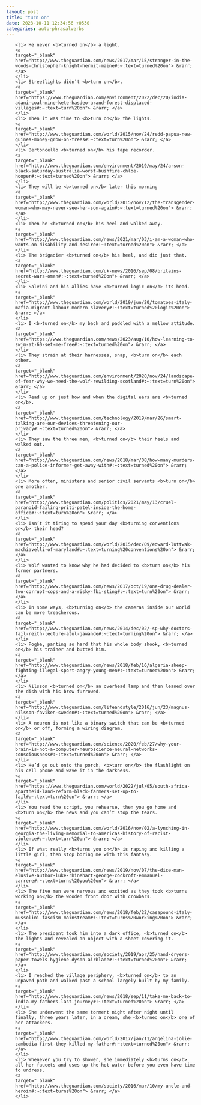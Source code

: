 ```yaml
---
layout: post
title: "turn on"
date: 2023-10-11 12:34:56 +0530
categories: auto-phrasalverbs
---
```

<ol>

    <li> He never <b>turned on</b> a light.
    <a 
    target="_blank" 
    href="http://www.theguardian.com/news/2017/mar/15/stranger-in-the-woods-christopher-knight-hermit-maine#:~:text=turned%20on"> &rarr; </a>
    </li>
    <li> Streetlights didn’t <b>turn on</b>.
    <a 
    target="_blank" 
    href="https://www.theguardian.com/environment/2022/dec/20/india-adani-coal-mine-kete-hasdeo-arand-forest-displaced-villages#:~:text=turn%20on"> &rarr; </a>
    </li>
    <li> Then it was time to <b>turn on</b> the lights.
    <a 
    target="_blank" 
    href="http://www.theguardian.com/world/2015/nov/24/redd-papua-new-guinea-money-grow-on-trees#:~:text=turn%20on"> &rarr; </a>
    </li>
    <li> Bertoncello <b>turned on</b> his tape recorder.
    <a 
    target="_blank" 
    href="http://www.theguardian.com/environment/2019/may/24/arson-black-saturday-australia-worst-bushfire-chloe-hooper#:~:text=turned%20on"> &rarr; </a>
    </li>
    <li> They will be <b>turned on</b> later this morning
    <a 
    target="_blank" 
    href="http://www.theguardian.com/world/2015/nov/12/the-transgender-woman-who-may-never-see-her-son-again#:~:text=turned%20on"> &rarr; </a>
    </li>
    <li> Then he <b>turned on</b> his heel and walked away.
    <a 
    target="_blank" 
    href="http://www.theguardian.com/news/2021/mar/03/i-am-a-woman-who-wants-on-disability-and-desire#:~:text=turned%20on"> &rarr; </a>
    </li>
    <li> The brigadier <b>turned on</b> his heel, and did just that.
    <a 
    target="_blank" 
    href="http://www.theguardian.com/uk-news/2016/sep/08/britains-secret-wars-oman#:~:text=turned%20on"> &rarr; </a>
    </li>
    <li> Salvini and his allies have <b>turned logic on</b> its head.
    <a 
    target="_blank" 
    href="http://www.theguardian.com/world/2019/jun/20/tomatoes-italy-mafia-migrant-labour-modern-slavery#:~:text=turned%20logic%20on"> &rarr; </a>
    </li>
    <li> I <b>turned on</b> my back and paddled with a mellow attitude.
    <a 
    target="_blank" 
    href="https://www.theguardian.com/news/2023/aug/10/how-learning-to-swim-at-60-set-me-free#:~:text=turned%20on"> &rarr; </a>
    </li>
    <li> They strain at their harnesses, snap, <b>turn on</b> each other.
    <a 
    target="_blank" 
    href="http://www.theguardian.com/environment/2020/nov/24/landscape-of-fear-why-we-need-the-wolf-rewilding-scotland#:~:text=turn%20on"> &rarr; </a>
    </li>
    <li> Read up on just how and when the digital ears are <b>turned on</b>.
    <a 
    target="_blank" 
    href="http://www.theguardian.com/technology/2019/mar/26/smart-talking-are-our-devices-threatening-our-privacy#:~:text=turned%20on"> &rarr; </a>
    </li>
    <li> They saw the three men, <b>turned on</b> their heels and walked out.
    <a 
    target="_blank" 
    href="http://www.theguardian.com/news/2018/mar/08/how-many-murders-can-a-police-informer-get-away-with#:~:text=turned%20on"> &rarr; </a>
    </li>
    <li> More often, ministers and senior civil servants <b>turn on</b> one another.
    <a 
    target="_blank" 
    href="http://www.theguardian.com/politics/2021/may/13/cruel-paranoid-failing-priti-patel-inside-the-home-office#:~:text=turn%20on"> &rarr; </a>
    </li>
    <li> Isn’t it tiring to spend your day <b>turning conventions on</b> their head?
    <a 
    target="_blank" 
    href="http://www.theguardian.com/world/2015/dec/09/edward-luttwak-machiavelli-of-maryland#:~:text=turning%20conventions%20on"> &rarr; </a>
    </li>
    <li> Wolf wanted to know why he had decided to <b>turn on</b> his former partners.
    <a 
    target="_blank" 
    href="http://www.theguardian.com/news/2017/oct/19/one-drug-dealer-two-corrupt-cops-and-a-risky-fbi-sting#:~:text=turn%20on"> &rarr; </a>
    </li>
    <li> In some ways, <b>turning on</b> the cameras inside our world can be more treacherous.
    <a 
    target="_blank" 
    href="http://www.theguardian.com/news/2014/dec/02/-sp-why-doctors-fail-reith-lecture-atul-gawande#:~:text=turning%20on"> &rarr; </a>
    </li>
    <li> Pogba, panting so hard that his whole body shook, <b>turned on</b> his trainer and butted him.
    <a 
    target="_blank" 
    href="http://www.theguardian.com/news/2018/feb/16/algeria-sheep-fighting-illegal-sport-angry-young-men#:~:text=turned%20on"> &rarr; </a>
    </li>
    <li> Nilsson <b>turned on</b> an overhead lamp and then leaned over the dish with his brow furrowed.
    <a 
    target="_blank" 
    href="http://www.theguardian.com/lifeandstyle/2016/jun/23/magnus-nilsson-faviken-sweden#:~:text=turned%20on"> &rarr; </a>
    </li>
    <li> A neuron is not like a binary switch that can be <b>turned on</b> or off, forming a wiring diagram.
    <a 
    target="_blank" 
    href="http://www.theguardian.com/science/2020/feb/27/why-your-brain-is-not-a-computer-neuroscience-neural-networks-consciousness#:~:text=turned%20on"> &rarr; </a>
    </li>
    <li> He’d go out onto the porch, <b>turn on</b> the flashlight on his cell phone and wave it in the darkness.
    <a 
    target="_blank" 
    href="https://www.theguardian.com/world/2022/jul/05/south-africa-apartheid-land-reform-black-farmers-set-up-to-fail#:~:text=turn%20on"> &rarr; </a>
    </li>
    <li> You read the script, you rehearse, then you go home and <b>turn on</b> the news and you can’t stop the tears.
    <a 
    target="_blank" 
    href="http://www.theguardian.com/world/2016/nov/02/a-lynching-in-georgia-the-living-memorial-to-americas-history-of-racist-violence#:~:text=turn%20on"> &rarr; </a>
    </li>
    <li> If what really <b>turns you on</b> is raping and killing a little girl, then stop boring me with this fantasy.
    <a 
    target="_blank" 
    href="http://www.theguardian.com/news/2019/nov/07/the-dice-man-elusive-author-luke-rhinehart-george-cockroft-emmanuel-carrere#:~:text=turns%20you%20on"> &rarr; </a>
    </li>
    <li> The five men were nervous and excited as they took <b>turns working on</b> the wooden front door with crowbars.
    <a 
    target="_blank" 
    href="http://www.theguardian.com/news/2018/feb/22/casapound-italy-mussolini-fascism-mainstream#:~:text=turns%20working%20on"> &rarr; </a>
    </li>
    <li> The president took him into a dark office, <b>turned on</b> the lights and revealed an object with a sheet covering it.
    <a 
    target="_blank" 
    href="http://www.theguardian.com/society/2019/apr/25/hand-dryers-paper-towels-hygiene-dyson-airblade#:~:text=turned%20on"> &rarr; </a>
    </li>
    <li> I reached the village periphery, <b>turned on</b> to an unpaved path and walked past a school largely built by my family.
    <a 
    target="_blank" 
    href="http://www.theguardian.com/news/2018/sep/11/take-me-back-to-india-my-fathers-last-journey#:~:text=turned%20on"> &rarr; </a>
    </li>
    <li> She underwent the same torment night after night until finally, three years later, in a dream, she <b>turned on</b> one of her attackers.
    <a 
    target="_blank" 
    href="http://www.theguardian.com/world/2017/jan/11/angelina-jolie-cambodia-first-they-killed-my-father#:~:text=turned%20on"> &rarr; </a>
    </li>
    <li> Whenever you try to shower, she immediately <b>turns on</b> all her faucets and uses up the hot water before you even have time to undress.
    <a 
    target="_blank" 
    href="http://www.theguardian.com/society/2016/mar/10/my-uncle-and-heroin#:~:text=turns%20on"> &rarr; </a>
    </li>
